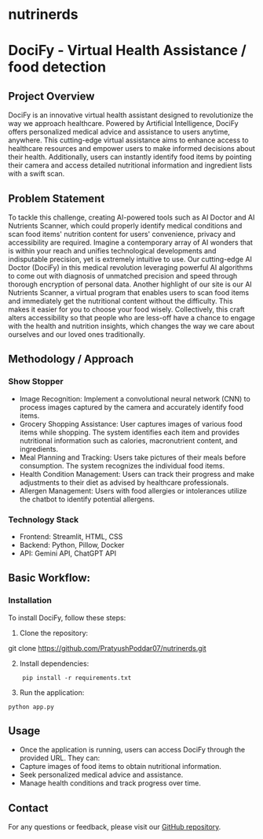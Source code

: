 # nutrinerds
# DociFy - Virtual Health Assistance / food detection

## Project Overview

DociFy is an innovative virtual health assistant designed to revolutionize the way we approach healthcare. Powered by Artificial Intelligence, DociFy offers personalized medical advice and assistance to users anytime, anywhere. This cutting-edge virtual assistance aims to enhance access to healthcare resources and empower users to make informed decisions about their health. Additionally, users can instantly identify food items by pointing their camera and access detailed nutritional information and ingredient lists with a swift scan.

## Problem Statement

To tackle this challenge, creating AI-powered tools such as AI Doctor and AI Nutrients Scanner, which could properly identify medical conditions and scan food items' nutrition content for users' convenience, privacy and accessibility are required. Imagine a contemporary array of AI wonders that is within your reach and unifies technological developments and indisputable precision, yet is extremely intuitive to use. Our cutting-edge AI Doctor (DociFy) in this medical revolution leveraging powerful AI algorithms to come out with diagnosis of unmatched precision and speed through thorough encryption of personal data. Another highlight of our site is our AI Nutrients Scanner, a virtual program that enables users to scan food items and immediately get the nutritional content without the difficulty.  This makes it easier for you to choose your food wisely. Collectively, this craft alters accessibility so that people who are less-off have a chance to engage with the health and nutrition insights, which changes the way we care about ourselves and our loved ones traditionally. 
 

## Methodology / Approach

### Show Stopper

- Image Recognition: Implement a convolutional neural network (CNN) to process images captured by the camera and accurately identify food    items.
- Grocery Shopping Assistance: User captures images of various food items while shopping. The system identifies each item and provides nutritional information such as calories, macronutrient content, and ingredients.
- Meal Planning and Tracking: Users take pictures of their meals before consumption. The system recognizes the individual food items.
- Health Condition Management: Users can track their progress and make adjustments to their diet as advised by healthcare professionals.
- Allergen Management: Users with food allergies or intolerances utilize the chatbot to identify potential allergens.

### Technology Stack

- Frontend: Streamlit, HTML, CSS
- Backend: Python, Pillow, Docker
- API: Gemini API, ChatGPT API

## Basic Workflow:

### Installation

To install DociFy, follow these steps:

1. Clone the repository:

git clone https://github.com/PratyushPoddar07/nutrinerds.git


2. Install dependencies:

```
    pip install -r requirements.txt

```

3. Run the application:

```
python app.py

```

## Usage

- Once the application is running, users can access DociFy through the provided URL. They can:
- Capture images of food items to obtain nutritional information.
- Seek personalized medical advice and assistance.
- Manage health conditions and track progress over time.

## Contact

For any questions or feedback, please visit our [GitHub repository](https://github.com/PratyushPoddar07/nutrinerds).



